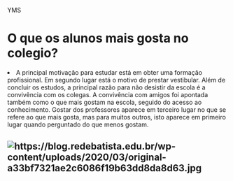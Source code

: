 YMS
<body>
  <head>
<h1>O que os alunos mais gosta no colegio?</h1>
<li>A principal motivação para
estudar está em obter uma formação profissional. Em segundo lugar está o motivo de
prestar vestibular. Além de concluir os estudos, a principal razão para não desistir da
escola é a convivência com os colegas. A convivência com amigos foi apontada também
como o que mais gostam na escola, seguido do acesso ao conhecimento. Gostar dos
professores aparece em terceiro lugar no que se refere ao que mais gosta, mas para
muitos outros, isto aparece em primeiro lugar quando perguntado do que menos gostam. 
</li> 
<h2>
  <img src="https://blog.redebatista.edu.br/wp-content/uploads/2020/03/original-a33bf7321ae2c6086f19b63dd8da8d63.jpg" alt="https://blog.redebatista.edu.br/wp-content/uploads/2020/03/original-a33bf7321ae2c6086f19b63dd8da8d63.jpg"
</h2>
</body>
